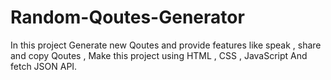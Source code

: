 # Random-Qoutes-Generator
In this project Generate new Qoutes and provide features like speak , share and  copy Qoutes , Make this project using HTML , CSS , JavaScript And fetch JSON API.
